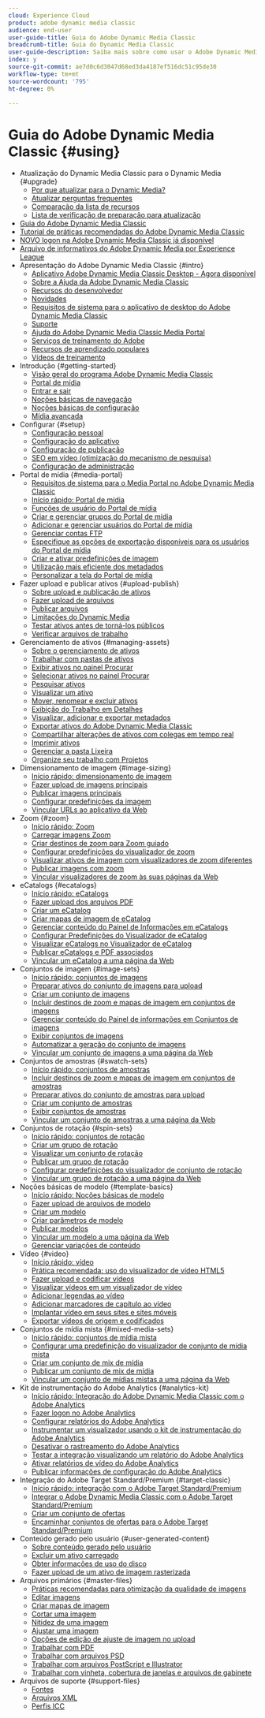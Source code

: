 ```yaml
---
cloud: Experience Cloud
product: adobe dynamic media classic
audience: end-user
user-guide-title: Guia do Adobe Dynamic Media Classic
breadcrumb-title: Guia do Dynamic Media Classic
user-guide-description: Saiba mais sobre como usar o Adobe Dynamic Media Classic
index: y
source-git-commit: ae7d0c6d3047d68ed3da4187ef516dc51c95de30
workflow-type: tm+mt
source-wordcount: '795'
ht-degree: 0%

---
```



# Guia do Adobe Dynamic Media Classic {#using}

+ Atualização do Dynamic Media Classic para o Dynamic Media {#upgrade}
   + [Por que atualizar para o Dynamic Media?](upgrade.md)
   + [Atualizar perguntas frequentes](upgrade-faq.md)
   + [Comparação da lista de recursos](upgrade-feature-comparison.md)
   + [Lista de verificação de preparação para atualização](upgrade-readiness.md)
+ [Guia do Adobe Dynamic Media Classic](home.md)
+ [Tutorial de práticas recomendadas do Adobe Dynamic Media Classic](https://experienceleague.adobe.com/docs/experience-manager-learn/dynamic-media-classic-tutorial/overview.html)
+ [NOVO logon na Adobe Dynamic Media Classic já disponível](new-ui-2020.md)
+ [Arquivo de informativos do Adobe Dynamic Media por Experience League](dynamic-media-newsletter.md)
+ Apresentação do Adobe Dynamic Media Classic {#intro}
   + [Aplicativo Adobe Dynamic Media Classic Desktop - Agora disponível](dynamic-media-classic-desktop-app.md)
   + [Sobre a Ajuda da Adobe Dynamic Media Classic](introduction.md)
   + [Recursos do desenvolvedor](developer-resources.md)
   + [Novidades](whats-new.md)
   + [Requisitos de sistema para o aplicativo de desktop do Adobe Dynamic Media Classic](system-requirements.md)
   + [Suporte](support.md)
   + [Ajuda do Adobe Dynamic Media Classic Media Portal](help-dmc-media-portal.md)
   + [Serviços de treinamento do Adobe](training-services.md)
   + [Recursos de aprendizado populares](popular-resources.md)
   + [Vídeos de treinamento](training-videos.md)
+ Introdução {#getting-started}
   + [Visão geral do programa Adobe Dynamic Media Classic](dmc-platform-overview.md)
   + [Portal de mídia](media-portal.md)
   + [Entrar e sair](signing-out.md)
   + [Noções básicas de navegação](navigation-basics.md)
   + [Noções básicas de configuração](setup-basics.md)
   + [Mídia avançada](rich-media.md)
+ Configurar {#setup}
   + [Configuração pessoal](personal-setup.md)
   + [Configuração do aplicativo](application-setup.md)
   + [Configuração de publicação](publish-setup.md)
   + [SEO em vídeo (otimização do mecanismo de pesquisa)](video-seo-search-engine-optimization.md)
   + [Configuração de administração](administration-setup.md)
+ Portal de mídia {#media-portal}
   + [Requisitos de sistema para o Media Portal no Adobe Dynamic Media Classic](system-requirements-media-portal.md)
   + [Início rápido: Portal de mídia](quick-start-media-portal-administration.md)
   + [Funções de usuário do Portal de mídia](media-portal-user-roles.md)
   + [Criar e gerenciar grupos do Portal de mídia](creating-media-portal-groups.md)
   + [Adicionar e gerenciar usuários do Portal de mídia](adding-media-portal-users.md)
   + [Gerenciar contas FTP](ftp-accounts.md)
   + [Especifique as opções de exportação disponíveis para os usuários do Portal de mídia](specifying-export-options-available-media.md)
   + [Criar e ativar predefinições de imagem](creating-enabling-image-presets.md)
   + [Utilização mais eficiente dos metadados](making-efficient-metadata.md)
   + [Personalizar a tela do Portal de mídia](customizing-media-portal-screen.md)
+ Fazer upload e publicar ativos {#upload-publish}
   + [Sobre upload e publicação de ativos](about-asset-upload-publish.md)
   + [Fazer upload de arquivos](uploading-files.md)
   + [Publicar arquivos](publishing-files.md)
   + [Limitações do Dynamic Media](limitations.md)
   + [Testar ativos antes de torná-los públicos](testing-assets-making-them-public.md)
   + [Verificar arquivos de trabalho](checking-job-files.md)
+ Gerenciamento de ativos {#managing-assets}
   + [Sobre o gerenciamento de ativos](about-managing-assets.md)
   + [Trabalhar com pastas de ativos](asset-folders.md)
   + [Exibir ativos no painel Procurar](viewing-assets-browse-panel.md)
   + [Selecionar ativos no painel Procurar](selecting-assets-browse-panel.md)
   + [Pesquisar ativos](searching-assets.md)
   + [Visualizar um ativo](previewing-asset.md)
   + [Mover, renomear e excluir ativos](moving-renaming-deleting-assets.md)
   + [Exibição do Trabalho em Detalhes](detail-view.md)
   + [Visualizar, adicionar e exportar metadados](viewing-adding-exporting-metadata.md)
   + [Exportar ativos do Adobe Dynamic Media Classic](exporting-assets-from-dmc.md)
   + [Compartilhar alterações de ativos com colegas em tempo real](sharing-asset-changes-peers-real.md)
   + [Imprimir ativos](printing-assets.md)
   + [Gerenciar a pasta Lixeira](trash-folder.md)
   + [Organize seu trabalho com Projetos](organizing-projects.md)
+ Dimensionamento de imagem {#image-sizing}
   + [Início rápido: dimensionamento de imagem](quick-start-image-sizing.md)
   + [Fazer upload de imagens principais](uploading-master-images.md)
   + [Publicar imagens principais](publishing-master-images.md)
   + [Configurar predefinições da imagem](setting-image-presets.md)
   + [Vincular URLs ao aplicativo da Web](linking-urls-web-application.md)
+ Zoom {#zoom}
   + [Início rápido: Zoom](quick-start-zoom.md)
   + [Carregar imagens Zoom](uploading-zoom-images.md)
   + [Criar destinos de zoom para Zoom guiado](creating-zoom-targets-guided-zoom.md)
   + [Configurar predefinições do visualizador de zoom](setting-zoom-viewer-presets.md)
   + [Visualizar ativos de imagem com visualizadores de zoom diferentes](previewing-image-assets-different-zoom.md)
   + [Publicar imagens com zoom](publishing-zoom-images.md)
   + [Vincular visualizadores de zoom às suas páginas da Web](linking-zoom-viewers-web-pages.md)
+ eCatalogs {#ecatalogs}
   + [Início rápido: eCatalogs](quick-start-ecatalog.md)
   + [Fazer upload dos arquivos PDF](uploading-pdf-files.md)
   + [Criar um eCatalog](creating-ecatalog.md)
   + [Criar mapas de imagem de eCatalog](creating-ecatalog-image-maps.md)
   + [Gerenciar conteúdo do Painel de Informações em eCatalogs](info-panel-content-ecatalog.md)
   + [Configurar Predefinições do Visualizador de eCatalog](setting-ecatalog-viewer-presets.md)
   + [Visualizar eCatalogs no Visualizador de eCatalog](previewing-ecatalogs-ecatalog-viewer.md)
   + [Publicar eCatalogs e PDF associados](publishing-ecatalogs-associated-pdfs.md)
   + [Vincular um eCatalog a uma página da Web](linking-ecatalog-web-page.md)
+ Conjuntos de imagem {#image-sets}
   + [Início rápido: conjuntos de imagens](quick-start-image-sets.md)
   + [Preparar ativos do conjunto de imagens para upload](preparing-image-set-assets-upload.md)
   + [Criar um conjunto de imagens](creating-image-set.md)
   + [Incluir destinos de zoom e mapas de imagem em conjuntos de imagens](including-zoom-targets-image-maps-image-sets.md)
   + [Gerenciar conteúdo do Painel de informações em Conjuntos de imagens](info-panel-content-image-sets.md)
   + [Exibir conjuntos de imagens](viewing-image-sets.md)
   + [Automatizar a geração do conjunto de imagens](automated-image-set-generation.md)
   + [Vincular um conjunto de imagens a uma página da Web](linking-image-set-web-page.md)
+ Conjuntos de amostras {#swatch-sets}
   + [Início rápido: conjuntos de amostras](quick-start-swatch-sets.md)
   + [Incluir destinos de zoom e mapas de imagem em conjuntos de amostras](including-zoom-targets-image-maps-swatch-sets.md)
   + [Preparar ativos do conjunto de amostras para upload](preparing-swatch-set-assets-upload.md)
   + [Criar um conjunto de amostras](creating-swatch-set.md)
   + [Exibir conjuntos de amostras](viewing-swatch-sets.md)
   + [Vincular um conjunto de amostras a uma página da Web](linking-swatch-set-web-page.md)
+ Conjuntos de rotação {#spin-sets}
   + [Início rápido: conjuntos de rotação](quick-start-spin-sets.md)
   + [Criar um grupo de rotação](creating-spin-set.md)
   + [Visualizar um conjunto de rotação](previewing-spin-set.md)
   + [Publicar um grupo de rotação](publishing-spin-set.md)
   + [Configurar predefinições do visualizador de conjunto de rotação](setting-spin-set-viewer-presets.md)
   + [Vincular um grupo de rotação a uma página da Web](linking-spin-set-web-page.md)
+ Noções básicas de modelo {#template-basics}
   + [Início rápido: Noções básicas de modelo](quick-start-template-basics.md)
   + [Fazer upload de arquivos de modelo](uploading-template-files.md)
   + [Criar um modelo](creating-template.md)
   + [Criar parâmetros de modelo](creating-template-parameters.md)
   + [Publicar modelos](publishing-templates.md)
   + [Vincular um modelo a uma página da Web](linking-template-web-page.md)
   + [Gerenciar variações de conteúdo](content-variations.md)
+ Vídeo {#video}
   + [Início rápido: vídeo](quick-start-video.md)
   + [Prática recomendada: uso do visualizador de vídeo HTML5](best-practice-using-html5-video.md)
   + [Fazer upload e codificar vídeos](uploading-encoding-videos.md)
   + [Visualizar vídeos em um visualizador de vídeo](previewing-videos-video-viewer.md)
   + [Adicionar legendas ao vídeo](adding-captions-video.md)
   + [Adicionar marcadores de capítulo ao vídeo](adding-chapter-markers-video.md)
   + [Implantar vídeo em seus sites e sites móveis](deploying-video-websites-mobile-sites.md)
   + [Exportar vídeos de origem e codificados](exporting-source-encoded-videos.md)
+ Conjuntos de mídia mista {#mixed-media-sets}
   + [Início rápido: conjuntos de mídia mista](quick-start-mixed-media-sets.md)
   + [Configurar uma predefinição do visualizador de conjunto de mídia mista](setting-mixed-media-set-viewer.md)
   + [Criar um conjunto de mix de mídia](creating-mixed-media-set.md)
   + [Publicar um conjunto de mix de mídia](publishing-mixed-media-set.md)
   + [Vincular um conjunto de mídias mistas a uma página da Web](linking-mixed-media-set-web.md)
+ Kit de instrumentação do Adobe Analytics {#analytics-kit}
   + [Início rápido: Integração do Adobe Dynamic Media Classic com o Adobe Analytics](quick-start-integrating-dmc-analytics.md)
   + [Fazer logon no Adobe Analytics](log-analytics.md)
   + [Configurar relatórios do Adobe Analytics](configuring-analytics-reports.md)
   + [Instrumentar um visualizador usando o kit de instrumentação do Adobe Analytics](instrumenting-viewer-using-analytics-instrumentation.md)
   + [Desativar o rastreamento do Adobe Analytics](disabling-analytics-tracking.md)
   + [Testar a integração visualizando um relatório do Adobe Analytics](testing-integration-viewing-analytics-report.md)
   + [Ativar relatórios de vídeo do Adobe Analytics](enabling-analytics-video-reports.md)
   + [Publicar informações de configuração do Adobe Analytics](publishing-analytics-configuration-information.md)
+ Integração do Adobe Target Standard/Premium {#target-classic}
   + [Início rápido: integração com o Adobe Target Standard/Premium](quick-start-target-integration.md)
   + [Integrar o Adobe Dynamic Media Classic com o Adobe Target Standard/Premium](integrating-dmc-with-target.md)
   + [Criar um conjunto de ofertas](creating-offer-set.md)
   + [Encaminhar conjuntos de ofertas para o Adobe Target Standard/Premium](pushing-offer-sets-target.md)
+ Conteúdo gerado pelo usuário {#user-generated-content}
   + [Sobre conteúdo gerado pelo usuário](about-ugc.md)
   + [Excluir um ativo carregado](deleting-uploaded-asset.md)
   + [Obter informações de uso do disco](getting-disk-usage-information.md)
   + [Fazer upload de um ativo de imagem rasterizada](uploading-image-asset-or-vector.md)
+ Arquivos primários {#master-files}
   + [Práticas recomendadas para otimização da qualidade de imagens](best-practices-optimizing-quality-images.md)
   + [Editar imagens](editing-images.md)
   + [Criar mapas de imagem](creating-image-maps.md)
   + [Cortar uma imagem](cropping-image.md)
   + [Nitidez de uma imagem](sharpening-image.md)
   + [Ajustar uma imagem](adjusting-image.md)
   + [Opções de edição de ajuste de imagem no upload](image-editing-options-upload.md)
   + [Trabalhar com PDF](pdfs.md)
   + [Trabalhar com arquivos PSD](psd-files.md)
   + [Trabalhar com arquivos PostScript e Illustrator](postscript-illustrator-files.md)
   + [Trabalhar com vinheta, cobertura de janelas e arquivos de gabinete](vignette-window-covering-cabinet-files.md)
+ Arquivos de suporte {#support-files}
   + [Fontes](fonts.md)
   + [Arquivos XML](xml-files.md)
   + [Perfis ICC](icc-profiles.md)
